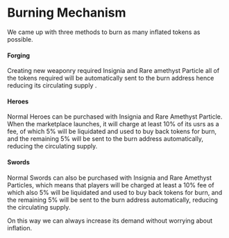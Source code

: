 # Burning Mechanism

We came up with three methods to burn as many inflated tokens as possible.

#### Forging

Creating new weaponry required Insignia and Rare amethyst Particle all of the tokens required will be automatically sent to the burn address hence reducing its circulating supply .

#### Heroes

Normal Heroes can be purchased with Insignia and Rare Amethyst Particle. When the marketplace launches, it will charge at least 10%  of its usrs as a fee, of which 5% will be liquidated and used to buy back tokens for burn, and the remaining 5% will be sent to the burn address automatically, reducing the circulating supply.&#x20;

#### Swords

Normal Swords can also be purchased with Insignia and Rare Amethyst Particles, which means that players will be charged at least a 10% fee of which also 5% will be liquidated and used to buy back tokens for burn, and the remaining 5% will be sent to the burn address automatically, reducing the circulating supply.



On this way we can always increase its demand without worrying about inflation.
